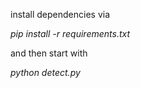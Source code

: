 install dependencies via

_pip install -r requirements.txt_

and then start with

_python detect.py_
